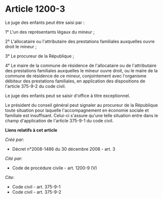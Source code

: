 # Article 1200-3

Le juge des enfants peut être saisi par : 

1° L'un des représentants légaux du mineur ; 

2° L'allocataire ou l'attributaire des prestations familiales auxquelles ouvre droit le mineur ; 

3° Le procureur de la République ; 

4° Le maire de la commune de résidence de l'allocataire ou de l'attributaire des prestations familiales auxquelles le mineur
ouvre droit, ou le maire de la commune de résidence de ce mineur, conjointement avec l'organisme débiteur des prestations
familiales, en application des dispositions de l'article 375-9-2 du code civil. 

Le juge des enfants peut se saisir d'office à titre exceptionnel. 

Le président du conseil général peut signaler au procureur de la République toute situation pour laquelle l'accompagnement en
économie sociale et familiale est insuffisant. Celui-ci s'assure qu'une telle situation entre dans le champ d'application de
l'article 375-9-1 du code civil.

**Liens relatifs à cet article**

_Créé par_:

  - Décret n°2008-1486 du 30 décembre 2008 - art. 3

_Cité par_:

  - Code de procédure civile - art. 1200-9 (V)

_Cite_:

  - Code civil - art. 375-9-1
  - Code civil - art. 375-9-2
